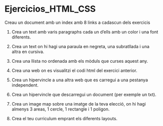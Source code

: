 # Ejercicios_HTML_CSS

Creau un document amb un index amb 8 links a cadascun dels exercicis

1. Crea un text amb varis paragraphs cada un d’ells amb un color i una font diferents.

2. Crea un text on hi hagi una paraula en negreta, una subratllada i una altra en cursiva.

3. Crea una llista no ordenada amb els mòduls que curses aquest any.

4. Crea una web on es visualitzi el codi html del exercici anterior.

5. Crea un hipervincle a una altra web que es carregui a una pestanya independent.

6. Crea un hipervincle que descarregui un document (per exemple un txt).

7. Crea un image map sobre una imatge de la teva elecció, on hi hagi almenys 3 areas, 1 cercle, 1 rectangle i 1 poligon.

8. Crea el teu curriculum emprant els diferents layouts.
